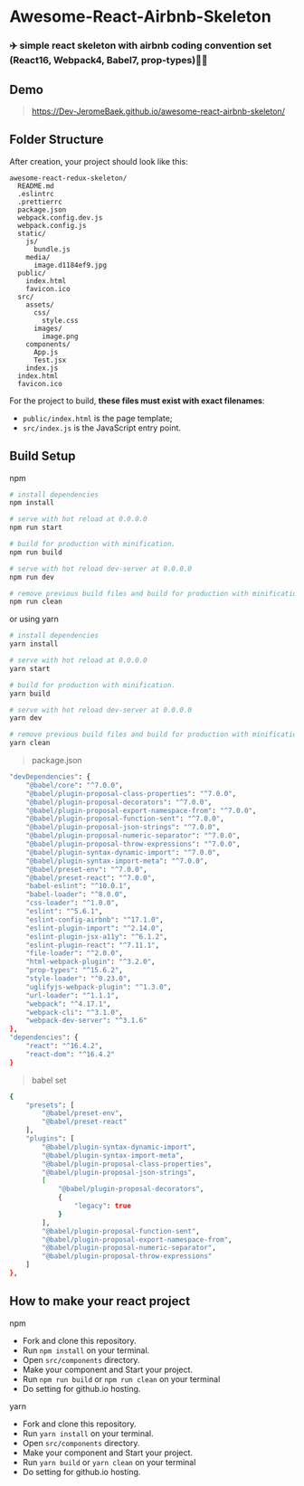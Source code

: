 # Awesome-React-Airbnb-Skeleton

### ✈️ simple react skeleton with airbnb coding convention set (React16, Webpack4, Babel7, prop-types)👍🏻

## Demo

> https://Dev-JeromeBaek.github.io/awesome-react-airbnb-skeleton/

## Folder Structure

After creation, your project should look like this:

```
awesome-react-redux-skeleton/
  README.md
  .eslintrc
  .prettierrc
  package.json
  webpack.config.dev.js
  webpack.config.js
  static/
    js/
      bundle.js
    media/
      image.d1184ef9.jpg
  public/
    index.html
    favicon.ico
  src/
    assets/
      css/
        style.css
      images/
        image.png
    components/
      App.js
      Test.jsx
    index.js
  index.html
  favicon.ico
```

For the project to build, **these files must exist with exact filenames**:

-   `public/index.html` is the page template;
-   `src/index.js` is the JavaScript entry point.

## Build Setup

npm

```bash
# install dependencies
npm install

# serve with hot reload at 0.0.0.0
npm run start

# build for production with minification.
npm run build

# serve with hot reload dev-server at 0.0.0.0
npm run dev

# remove previous build files and build for production with minification.
npm run clean
```

or using yarn

```bash
# install dependencies
yarn install

# serve with hot reload at 0.0.0.0
yarn start

# build for production with minification.
yarn build

# serve with hot reload dev-server at 0.0.0.0
yarn dev

# remove previous build files and build for production with minification.
yarn clean
```

> package.json

```bash
"devDependencies": {
    "@babel/core": "^7.0.0",
    "@babel/plugin-proposal-class-properties": "^7.0.0",
    "@babel/plugin-proposal-decorators": "^7.0.0",
    "@babel/plugin-proposal-export-namespace-from": "^7.0.0",
    "@babel/plugin-proposal-function-sent": "^7.0.0",
    "@babel/plugin-proposal-json-strings": "^7.0.0",
    "@babel/plugin-proposal-numeric-separator": "^7.0.0",
    "@babel/plugin-proposal-throw-expressions": "^7.0.0",
    "@babel/plugin-syntax-dynamic-import": "^7.0.0",
    "@babel/plugin-syntax-import-meta": "^7.0.0",
    "@babel/preset-env": "^7.0.0",
    "@babel/preset-react": "^7.0.0",
    "babel-eslint": "^10.0.1",
    "babel-loader": "^8.0.0",
    "css-loader": "^1.0.0",
    "eslint": "^5.6.1",
    "eslint-config-airbnb": "^17.1.0",
    "eslint-plugin-import": "^2.14.0",
    "eslint-plugin-jsx-a11y": "^6.1.2",
    "eslint-plugin-react": "^7.11.1",
    "file-loader": "^2.0.0",
    "html-webpack-plugin": "^3.2.0",
    "prop-types": "^15.6.2",
    "style-loader": "^0.23.0",
    "uglifyjs-webpack-plugin": "^1.3.0",
    "url-loader": "^1.1.1",
    "webpack": "^4.17.1",
    "webpack-cli": "^3.1.0",
    "webpack-dev-server": "^3.1.6"
},
"dependencies": {
    "react": "^16.4.2",
    "react-dom": "^16.4.2"
}
```

> babel set

```bash
{
    "presets": [
        "@babel/preset-env",
        "@babel/preset-react"
    ],
    "plugins": [
        "@babel/plugin-syntax-dynamic-import",
        "@babel/plugin-syntax-import-meta",
        "@babel/plugin-proposal-class-properties",
        "@babel/plugin-proposal-json-strings",
        [
            "@babel/plugin-proposal-decorators",
            {
                "legacy": true
            }
        ],
        "@babel/plugin-proposal-function-sent",
        "@babel/plugin-proposal-export-namespace-from",
        "@babel/plugin-proposal-numeric-separator",
        "@babel/plugin-proposal-throw-expressions"
    ]
},
```

## How to make your react project

npm

-   Fork and clone this repository.
-   Run `npm install` on your terminal.
-   Open `src/components` directory.
-   Make your component and Start your project.
-   Run `npm run build` or `npm run clean` on your terminal
-   Do setting for github.io hosting.

yarn

-   Fork and clone this repository.
-   Run `yarn install` on your terminal.
-   Open `src/components` directory.
-   Make your component and Start your project.
-   Run `yarn build` or `yarn clean` on your terminal
-   Do setting for github.io hosting.

